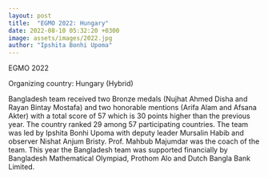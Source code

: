 ```yaml
---
layout: post
title:  "EGMO 2022: Hungary"
date: 2022-08-10 05:32:20 +0300
image: assets/images/2022.jpg
author: "Ipshita Bonhi Upoma"
---
```

EGMO 2022

Organizing country: Hungary (Hybrid)

Bangladesh team received two Bronze medals (Nujhat Ahmed Disha and Rayan Bintay Mostafa) and two honorable mentions (Arifa Alam and Afsana Akter) with a total score of 57 which is 30 points higher than the previous year. The country ranked 29 among 57 participating countries. The team was led by Ipshita Bonhi Upoma with deputy leader Mursalin Habib and observer Nishat Anjum Bristy. Prof. Mahbub Majumdar was the coach of the team. This year the Bangladesh team was supported financially by Bangladesh Mathematical Olympiad, Prothom Alo and Dutch Bangla Bank Limited.
 
